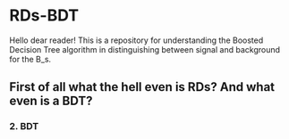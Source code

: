 # RDs-BDT
Hello dear reader! This is a repository for understanding the Boosted Decision Tree algorithm in distinguishing between signal and background for the B_s.

## First of all what the hell even is RDs? And what even is a BDT?
### 2. BDT
